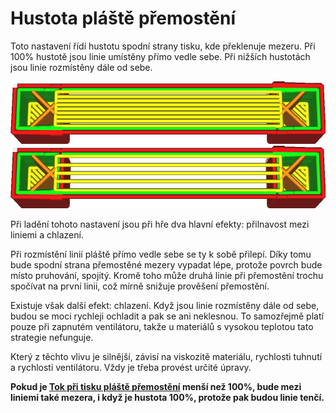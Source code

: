 Hustota pláště přemostění
====
Toto nastavení řídí hustotu spodní strany tisku, kde překlenuje mezeru. Při 100% hustotě jsou linie umístěny přímo vedle sebe. Při nižších hustotách jsou linie rozmístěny dále od sebe.

![Při 100% hustotě jsou linie umístěny přímo vedle sebe](../../../articles/images/bridge_skin_density_100.png)
![Při hustotě 50% existují mezi liniemi určité mezery](../../../articles/images/bridge_skin_density_50.png)

Při ladění tohoto nastavení jsou při hře dva hlavní efekty: přilnavost mezi liniemi a chlazení.

Při rozmístění linií pláště přímo vedle sebe se ty k sobě přilepí. Díky tomu bude spodní strana přemostěné mezery vypadat lépe, protože povrch bude místo pruhování, spojitý. Kromě toho může druhá linie při přemostění trochu spočívat na první linii, což mírně snižuje prověšení přemostění.

Existuje však další efekt: chlazení. Když jsou linie rozmístěny dále od sebe, budou se moci rychleji ochladit a pak se ani neklesnou. To samozřejmě platí pouze při zapnutém ventilátoru, takže u materiálů s vysokou teplotou tato strategie nefunguje.

Který z těchto vlivu je silnější, závisí na viskozitě materiálu, rychlosti tuhnutí a rychlosti ventilátoru. Vždy je třeba provést určité úpravy.

**Pokud je [Tok při tisku pláště přemostění](bridge_skin_material_flow.md) menší než 100%, bude mezi liniemi také mezera, i když je hustota 100%, protože pak budou linie tenčí.**